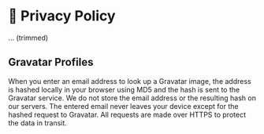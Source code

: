 # 🔐 Privacy Policy

... (trimmed)

## Gravatar Profiles

When you enter an email address to look up a Gravatar image, the address is hashed locally in your browser using MD5 and the hash is sent to the Gravatar service. We do not store the email address or the resulting hash on our servers. The entered email never leaves your device except for the hashed request to Gravatar. All requests are made over HTTPS to protect the data in transit.
